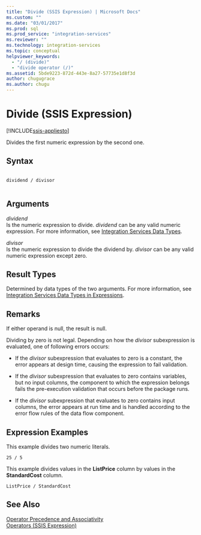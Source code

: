 ```yaml
---
title: "Divide (SSIS Expression) | Microsoft Docs"
ms.custom: ""
ms.date: "03/01/2017"
ms.prod: sql
ms.prod_service: "integration-services"
ms.reviewer: ""
ms.technology: integration-services
ms.topic: conceptual
helpviewer_keywords: 
  - "/ (divide)"
  - "divide operator (/)"
ms.assetid: 5bde9223-872d-443e-8a27-57735e1d8f3d
author: chugugrace
ms.author: chugu
---
```

# Divide (SSIS Expression)

[!INCLUDE[ssis-appliesto](../../includes/applies-to-version/sqlserver-ssis.md)]


  Divides the first numeric expression by the second one.  
  
## Syntax  
  
```  
  
dividend / divisor  
  
```  
  
## Arguments  
 *dividend*  
 Is the numeric expression to divide. *dividend* can be any valid numeric expression. For more information, see [Integration Services Data Types](../../integration-services/data-flow/integration-services-data-types.md).  
  
 *divisor*  
 Is the numeric expression to divide the dividend by. *divisor* can be any valid numeric expression except zero.  
  
## Result Types  
 Determined by data types of the two arguments. For more information, see [Integration Services Data Types in Expressions](../../integration-services/expressions/integration-services-data-types-in-expressions.md).  
  
## Remarks  
 If either operand is null, the result is null.  
  
 Dividing by zero is not legal. Depending on how the *divisor* subexpression is evaluated, one of following errors occurs:  
  
-   If the *divisor* subexpression that evaluates to zero is a constant, the error appears at design time, causing the expression to fail validation.  
  
-   If the *divisor* subexpression that evaluates to zero contains variables, but no input columns, the component to which the expression belongs fails the pre-execution validation that occurs before the package runs.  
  
-   If the *divisor* subexpression that evaluates to zero contains input columns, the error appears at run time and is handled according to the error flow rules of the data flow component.  
  
## Expression Examples  
 This example divides two numeric literals.  
  
```  
25 / 5  
```  
  
 This example divides values in the **ListPrice** column by values in the **StandardCost** column.  
  
```  
ListPrice / StandardCost  
```  
  
## See Also  
 [Operator Precedence and Associativity](../../integration-services/expressions/operator-precedence-and-associativity.md)   
 [Operators &#40;SSIS Expression&#41;](../../integration-services/expressions/operators-ssis-expression.md)  
  
  
